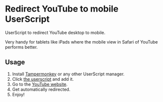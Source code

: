 # Redirect YouTube to mobile UserScript

UserScript to redirect YouTube desktop to mobile. 

Very handy for tablets like iPads where the mobile view in Safari of YouTube performs better.

## Usage

1. Install [Tampermonkey](https://www.tampermonkey.net/) or any other UserScript manager.
2. Click [the userscript](https://raw.githubusercontent.com/AlejandroAkbal/Redirect-YouTube-to-mobile-UserScript/main/src/redirect_yt_to_mobile.user.js) and add it.
3. Go to the [YouTube website](https://www.youtube.com).
4. Get automatically redirected.
5. Enjoy!
